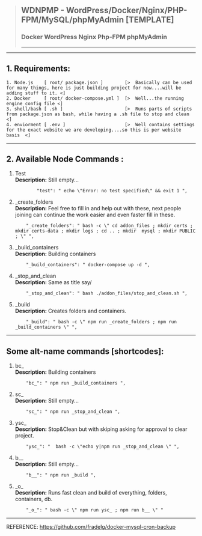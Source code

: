 > ## **WDNPMP** - WordPress/Docker/Nginx/PHP-FPM/MySQL/phpMyAdmin [TEMPLATE]
>
> ### Docker WordPress Nginx Php-FPM phpMyAdmin
>
> ---

---

## 1. Requirements:

    1. Node.js    [ root/ package.json ]        [>  Basically can be used for many things, here is just building project for now....will be adding stuff to it. <]
    2. Docker     [ root/ docker-compose.yml ]  [>  Well...the running engine config file <]
    3. shell/bash [ .sh ]                       [>  Runs parts of scripts from package.json as bash, while having a .sh file to stop and clean  <]
    4. enviorment [ .env ]                      [>  Well contains settings for the exact website we are developing....so this is per website basis  <]

---

## 2. Available Node Commands :

1.  Test  
    **Description:** Still empty...

                "test": " echo \"Error: no test specified\" && exit 1 ",

2.  \_create_folders  
    **Description:** Feel free to fill in and help out with these, next people joining can continue the work easier and even faster fill in these.

            "_create_folders": " bash -c \" cd addon_files ; mkdir certs ; mkdir certs-data ; mkdir logs ; cd .. ; mkdir  mysql ; mkdir PUBLIC ; \" ",

3.  \_build_containers  
    **Description:** Building containers

            "_build_containers": " docker-compose up -d ",

4.  \_stop_and_clean  
    **Description:** Same as title say/

            "_stop_and_clean": " bash ./addon_files/stop_and_clean.sh ",

5.  \_build  
    **Description:** Creates folders and containers.

            "_build": " bash -c \" npm run _create_folders ; npm run _build_containers \" ",

---

## Some alt-name commands [shortcodes]:

1.  bc\_  
    **Description:** Building containers

            "bc_": " npm run _build_containers ",

2.  sc\_  
    **Description:** Still empty...

            "sc_": " npm run _stop_and_clean ",

3.  ysc\_  
    **Description:** Stop&Clean but with skiping asking for approval to clear project.

            "ysc_": "  bash -c \"echo y|npm run _stop_and_clean \" ",

4.  b\_\_  
    **Description:** Still empty...

            "b__": " npm run _build ",

5.  \_o\_  
    **Description:** Runs fast clean and build of everything, folders, containers, db.

            "_o_": " bash -c \" npm run ysc_ ; npm run b__ \" "

---



REFERENCE:
  https://github.com/fradelg/docker-mysql-cron-backup
